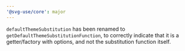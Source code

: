 ```yaml
---
'@svg-use/core': major
---
```


`defaultThemeSubstitution` has been renamed to
`getDefaultThemeSubstitutionFunction`, to correctly indicate that it is a
getter/factory with options, and not the substitution function itself.
